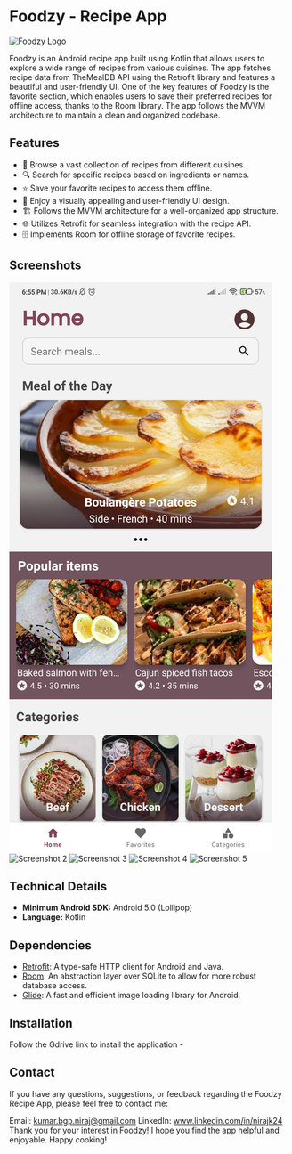 # Foodzy - Recipe App

![Foodzy Logo](/images/foodzy_logo.png)

Foodzy is an Android recipe app built using Kotlin that allows users to explore a wide range of recipes from various cuisines. The app fetches recipe data from TheMealDB API using the Retrofit library and features a beautiful and user-friendly UI. One of the key features of Foodzy is the favorite section, which enables users to save their preferred recipes for offline access, thanks to the Room library. The app follows the MVVM architecture to maintain a clean and organized codebase.

## Features

- 🍳 Browse a vast collection of recipes from different cuisines.
- 🔍 Search for specific recipes based on ingredients or names.
- ⭐ Save your favorite recipes to access them offline.
- 🎨 Enjoy a visually appealing and user-friendly UI design.
- 🏗️ Follows the MVVM architecture for a well-organized app structure.
- 🌐 Utilizes Retrofit for seamless integration with the recipe API.
- 🗄️ Implements Room for offline storage of favorite recipes.

## Screenshots

![Screenshot 1](screenshot1.jpg)
![Screenshot 2](screenshot2.png)
![Screenshot 3](screenshot3.png)
![Screenshot 4](screenshot4.png)
![Screenshot 5](screenshot5.png)

## Technical Details

- **Minimum Android SDK:** Android 5.0 (Lollipop)
- **Language:** Kotlin

## Dependencies

- [Retrofit](https://square.github.io/retrofit/): A type-safe HTTP client for Android and Java.
- [Room](https://developer.android.com/training/data-storage/room): An abstraction layer over SQLite to allow for more robust database access.
- [Glide](https://bumptech.github.io/glide/): A fast and efficient image loading library for Android.

## Installation
Follow the Gdrive link to install the application - 

## Contact
If you have any questions, suggestions, or feedback regarding the Foodzy Recipe App, please feel free to contact me:

Email: kumar.bgp.niraj@gmail.com
LinkedIn: www.linkedin.com/in/nirajk24
Thank you for your interest in Foodzy! I hope you find the app helpful and enjoyable. Happy cooking!

